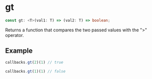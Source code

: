 # gt

```ts
const gt: <T>(val1: T) => (val2: T) => boolean;
```

Returns a function that compares the two passed values with the ">" operator.

## Example

```ts
callbacks.gt(2)(1) // true
```

```ts
callbacks.gt(1)(1) // false
```
